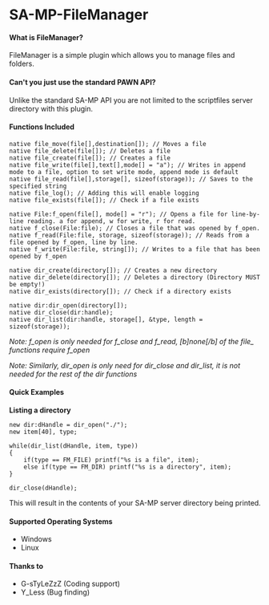 SA-MP-FileManager
=================

#### What is FileManager?
FileManager is a simple plugin which allows you to manage files and folders.

#### Can't you just use the standard PAWN API?
Unlike the standard SA-MP API you are not limited to the scriptfiles server directory with this plugin.

#### Functions Included

```pawn
native file_move(file[],destination[]); // Moves a file
native file_delete(file[]); // Deletes a file
native file_create(file[]); // Creates a file
native file_write(file[],text[],mode[] = "a"); // Writes in append mode to a file, option to set write mode, append mode is default
native file_read(file[],storage[], sizeof(storage)); // Saves to the specified string
native file_log(); // Adding this will enable logging
native file_exists(file[]); // Check if a file exists

native File:f_open(file[], mode[] = "r"); // Opens a file for line-by-line reading. a for append, w for write, r for read.
native f_close(File:file); // Closes a file that was opened by f_open.
native f_read(File:file, storage, sizeof(storage)); // Reads from a file opened by f_open, line by line.
native f_write(File:file, string[]); // Writes to a file that has been opened by f_open

native dir_create(directory[]); // Creates a new directory
native dir_delete(directory[]); // Deletes a directory (Directory MUST be empty!)
native dir_exists(directory[]); // Check if a directory exists

native dir:dir_open(directory[]);
native dir_close(dir:handle);
native dir_list(dir:handle, storage[], &type, length = sizeof(storage));
```

*Note: f_open is only needed for f_close and f_read, [b]none[/b] of the file_ functions require f_open*

*Note: Similarly, dir_open is only need for dir_close and dir_list, it is not needed for the rest of the dir functions*

#### Quick Examples

**Listing a directory**

```pawn
new dir:dHandle = dir_open("./");
new item[40], type;
	
while(dir_list(dHandle, item, type))
{
    if(type == FM_FILE) printf("%s is a file", item);
    else if(type == FM_DIR) printf("%s is a directory", item);
}
		
dir_close(dHandle);
```

This will result in the contents of your SA-MP server directory being printed.

#### Supported Operating Systems
- Windows
- Linux

#### Thanks to
- G-sTyLeZzZ (Coding support)
- Y_Less (Bug finding)
